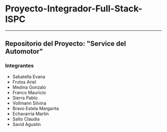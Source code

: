 # Proyecto-Integrador-Full-Stack-ISPC
*** 
##  Repositorio del Proyecto: "Service del Automotor"
### Integrantes
* Sabatella Evana
* Frutos Ariel
* Medina Gonzalo
* Franco Mauricio
* Sierra Pablo
* Vollmann Silvina
* Bravo Estela Margarita
* Echavarria Martin
* Salto Claudia
* Savid Agustin
